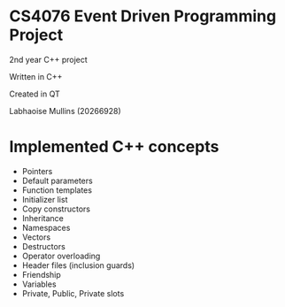 # CS4076 Event Driven Programming Project
2nd year C++ project

Written in C++

Created in QT

Labhaoise Mullins (20266928)


# Implemented C++ concepts
- Pointers
- Default parameters
- Function templates
- Initializer list
- Copy constructors
- Inheritance
- Namespaces
- Vectors
- Destructors
- Operator overloading
- Header files (inclusion guards)
- Friendship
- Variables
- Private, Public, Private slots
